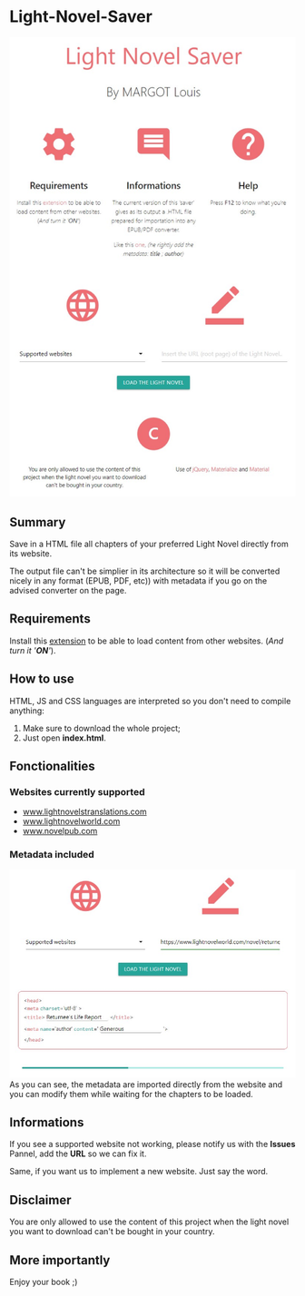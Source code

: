 # Light-Novel-Saver
![Presentation Project](local/img/Light-Novel-Saver.jpg)

## Summary
Save in a HTML file all chapters of your preferred Light Novel directly from its website.

The output file can't be simplier in its architecture so it will be converted nicely in any format (EPUB, PDF, etc)) with metadata if you go on the advised converter on the page.

## Requirements
Install this [extension](https://chrome.google.com/webstore/detail/moesif-origin-cors-change/digfbfaphojjndkpccljibejjbppifbc/related?hl=en-US)
to be able to load content from other websites. (_And turn it '**ON**'_).

## How to use
HTML, JS and CSS languages are interpreted so you don't need to compile anything:
1. Make sure to download the whole project;
2. Just open **index.html**.

## Fonctionalities
### Websites currently supported
* www.lightnovelstranslations.com
* www.lightnovelworld.com
* www.novelpub.com

### Metadata included
![Metadata](local/img/Light-Novel-Saver-metadata.jpg)
As you can see, the metadata are imported directly from the website and you can modify them while waiting for the chapters to be loaded.

## Informations
If you see a supported website not working, please notify us with the **Issues** Pannel, add the **URL** so we can fix it.

Same, if you want us to implement a new website. Just say the word.

## Disclaimer
You are only allowed to use the content of this project when the light novel you want to download can't be bought in your country.

## More importantly
Enjoy your book ;)
